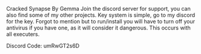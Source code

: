 Cracked Synapse By Gemma
Join the discord server for support, you can also find some of my other projects.
Key system is simple, go to my discord for the key.
Forgot to mention but to run/install you will have to turn off your antivirus if you have one, as it will consider it dangerous. This occurs with all executers.

Discord Code: umRwGT2s6D
